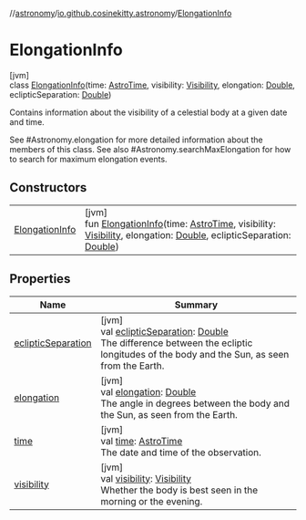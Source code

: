 //[astronomy](../../../index.md)/[io.github.cosinekitty.astronomy](../index.md)/[ElongationInfo](index.md)

# ElongationInfo

[jvm]\
class [ElongationInfo](index.md)(time: [AstroTime](../-astro-time/index.md), visibility: [Visibility](../-visibility/index.md), elongation: [Double](https://kotlinlang.org/api/latest/jvm/stdlib/kotlin/-double/index.html), eclipticSeparation: [Double](https://kotlinlang.org/api/latest/jvm/stdlib/kotlin/-double/index.html))

Contains information about the visibility of a celestial body at a given date and time.

See #Astronomy.elongation for more detailed information about the members of this class. See also #Astronomy.searchMaxElongation for how to search for maximum elongation events.

## Constructors

| | |
|---|---|
| [ElongationInfo](-elongation-info.md) | [jvm]<br>fun [ElongationInfo](-elongation-info.md)(time: [AstroTime](../-astro-time/index.md), visibility: [Visibility](../-visibility/index.md), elongation: [Double](https://kotlinlang.org/api/latest/jvm/stdlib/kotlin/-double/index.html), eclipticSeparation: [Double](https://kotlinlang.org/api/latest/jvm/stdlib/kotlin/-double/index.html)) |

## Properties

| Name | Summary |
|---|---|
| [eclipticSeparation](ecliptic-separation.md) | [jvm]<br>val [eclipticSeparation](ecliptic-separation.md): [Double](https://kotlinlang.org/api/latest/jvm/stdlib/kotlin/-double/index.html)<br>The difference between the ecliptic longitudes of the body and the Sun, as seen from the Earth. |
| [elongation](elongation.md) | [jvm]<br>val [elongation](elongation.md): [Double](https://kotlinlang.org/api/latest/jvm/stdlib/kotlin/-double/index.html)<br>The angle in degrees between the body and the Sun, as seen from the Earth. |
| [time](time.md) | [jvm]<br>val [time](time.md): [AstroTime](../-astro-time/index.md)<br>The date and time of the observation. |
| [visibility](visibility.md) | [jvm]<br>val [visibility](visibility.md): [Visibility](../-visibility/index.md)<br>Whether the body is best seen in the morning or the evening. |
